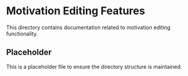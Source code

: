 # Motivation Editing Features

This directory contains documentation related to motivation editing functionality.

## Placeholder

This is a placeholder file to ensure the directory structure is maintained.
